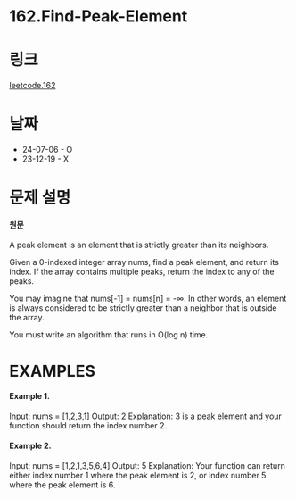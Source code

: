 # 162.Find-Peak-Element

# 링크
[leetcode.162](https://leetcode.com/problems/find-peak-element/description/?envType=study-plan-v2&envId=leetcode-75)

# 날짜
* 24-07-06 - O
* 23-12-19 - X

# 문제 설명
#### 원문


A peak element is an element that is strictly greater than its neighbors.

Given a 0-indexed integer array nums, find a peak element, and return its index. If the array contains multiple peaks, return the index to any of the peaks.

You may imagine that nums[-1] = nums[n] = -∞. In other words, an element is always considered to be strictly greater than a neighbor that is outside the array.

You must write an algorithm that runs in O(log n) time.


# EXAMPLES
#### Example 1.


Input: nums = [1,2,3,1]
Output: 2
Explanation: 3 is a peak element and your function should return the index number 2.


#### Example 2.


Input: nums = [1,2,1,3,5,6,4]
Output: 5
Explanation: Your function can return either index number 1 where the peak element is 2, or index number 5 where the peak element is 6.